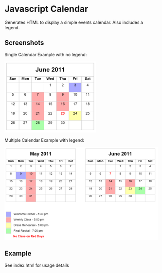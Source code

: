 # Javascript Calendar
Generates HTML to display a simple events calendar. Also includes a legend.

## Screenshots

Single Calendar Example with no legend:

![Single Calendar - no Legend](https://raw.githubusercontent.com/lasaldan/js_calendar/master/singleCal.png)

Multiple Calendar Example with legend:

![Multiple Calendar plus Legend](https://raw.githubusercontent.com/lasaldan/js_calendar/master/doubleCal.png)

## Example

See index.html for usage details
